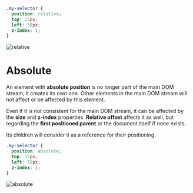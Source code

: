 
```css
.my-selector {
  position: relative;
  top: 15px;
  left: 50px;
  z-index: 1;
}
```

![relative](../assets/images/css-positioning-2.png)

# Absolute

An element with **absolute position** is no longer part of the main DOM stream, it creates its own one. Other elements in the main DOM stream will not affect or be affected by this element.

Even if it is not consistent for the main DOM stream, it can be affected by the **size** and **z-index** properties. **Relative offset** affects it as well, but regarding the **first positioned parent** or the document itself if none exists.

Its children will consider it as a reference for their positioning.

```css
.my-selector {
  position: absolute;
  top: 15px;
  left: 50px;
  z-index: 1;
}
```

![absolute](../assets/images/css-positioning-3.png)
